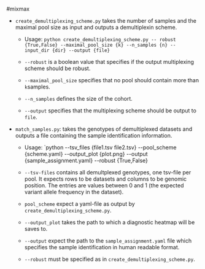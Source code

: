 #mixmax

* `create_demultiplexing_scheme.py` takes the number of samples and the maximal pool size as input and outputs a demultiplexin scheme.

  * Usage: `python create_demultiplexing_scheme.py -- robust {True,False} --maximal_pool_size {k} --n_samples {n} --input_dir {dir} --output {file}`

  * `--robust` is a boolean value that specifies if the output multiplexing scheme should be robust.
  * `--maximal_pool_size` specifies that no pool should contain more than `k`samples.
  * `--n_samples` defines the size of the cohort. 
  * `--output` specifies that the multiplexing scheme should be output to `file`. 

* `match_samples.py`: takes the genotypes of demultiplexed datasets and outputs a file containing the sample identification information.
  * Usage: `python --tsv_files {file1.tsv file2.tsv} --pool_scheme {scheme.yaml} --output_plot {plot.png} --output {sample_assignment.yaml}  --robust {True,False}
  
  * `--tsv-files` contains all demultplexed genotypes, one tsv-file per pool. It expects rows to be datasets and columns to be genomic position. The entries are values between 0 and 1 (the expected variant allele frequency in the dataset).
  * `pool_scheme` expect a yaml-file as output by `create_demultiplexing_scheme.py`.
  * `--output_plot` takes the path to which a diagnostic heatmap will be saves to.
  * `--output` expect the path to the `sample_assignment.yaml` file which specifies the sample identification in human readable format.
  * `--robust` must be specified as in `create_demultiplexing_scheme.py`.